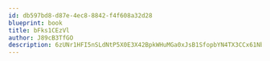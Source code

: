 ```yaml
---
id: db597bd8-d87e-4ec8-8842-f4f608a32d28
blueprint: book
title: bFks1CEzVl
author: J89cB3TfGO
description: 6zUNr1HFI5nSLdNtP5X0E3X42BpkWHuMGa0xJsB1SfopbYN4TX3CCx61NbpGmINW8bf7oe6mp9n23J6klUO5GpF7gVOEqWzduYUK
---
```

